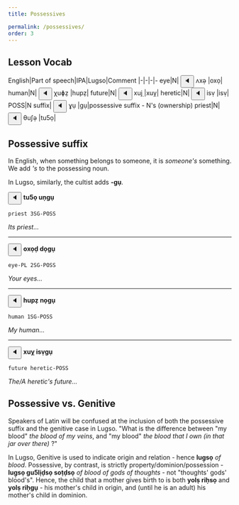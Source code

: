 ```yaml
---
title: Possessives

permalink: /possessives/
order: 3
---
```


## Lesson Vocab

English|Part of speech|IPA|Lugso|Comment
|-|-|-|-
eye|N|<span class='spoken '> <button class='speak' type='button' data-ipa='ʌxə̣'>🔈</button> <span class='ipa'>ʌxə̣</span> </span>|oxọ|
human|N|<span class='spoken '> <button class='speak' type='button' data-ipa='χuɸẓ'>🔈</button> <span class='ipa'>χuɸẓ</span> </span>|hupẓ|
future|N|<span class='spoken '> <button class='speak' type='button' data-ipa='xuj̣'>🔈</button> <span class='ipa'>xuj̣</span> </span>|xuỵ|
heretic|N|<span class='spoken '> <button class='speak' type='button' data-ipa='isṿ'>🔈</button> <span class='ipa'>isṿ</span> </span>|isṿ|
POSS|N suffix|<span class='spoken '> <button class='speak' type='button' data-ipa='ɣụ'>🔈</button> <span class='ipa'>ɣụ</span> </span>|gụ|possessive suffix - N's (ownership)
priest|N|<span class='spoken '> <button class='speak' type='button' data-ipa='θuʃə̣'>🔈</button> <span class='ipa'>θuʃə̣</span> </span>|tu5ọ|

## Possessive suffix

In English, when something belongs to someone, it is _someone's_ something. We add _'s_ to the possessing noun.

In Lugso, similarly, the cultist adds **-gụ**.

<span class='spoken btnOnly'> <button class='speak' type='button' data-ipa='θuʃə̣ uṇɣụ'>🔈</button>  </span> <strong>tu5ọ uṇgụ</strong>

`priest 3SG-POSS`

_Its priest..._

---

<span class='spoken btnOnly'> <button class='speak' type='button' data-ipa='ʌxə̣ð̣ ðʌ̣ɣụ'>🔈</button>  </span> <strong>oxọḍ dọgụ</strong>

`eye-PL 2SG-POSS`

_Your eyes..._

---

<span class='spoken btnOnly'> <button class='speak' type='button' data-ipa='χuɸẓ nʌ̣ɣụ'>🔈</button>  </span> <strong>hupẓ nọgụ</strong>

`human 1SG-POSS`

_My human..._

---

<span class='spoken btnOnly'> <button class='speak' type='button' data-ipa='xuj̣ isṿɣụ'>🔈</button>  </span> <strong>xuỵ isṿgụ</strong>

`future heretic-POSS`

_The/A heretic's future..._

## Possessive vs. Genitive

Speakers of Latin will be confused at the inclusion of both the possessive suffix and the genitive case in Lugso. "What is the difference between "my blood" _the blood of my veins_, and "my blood" _the blood that I own (in that jar over there)_ ?"

In Lugso, Genitive is used to indicate origin and relation - hence **lug̣sọ** _of blood_. Possessive, by contrast, is strictly property/dominion/possession - **lug̣sọ gu5lịḍsọ soṭḍsọ** _of blood of gods of thoughts_ - not "thoughts' gods' blood's". Hence, the child that a mother gives birth to is both **yolṣ riḥsọ** and **yolṣ riḥgụ** - his mother's child in origin, and (until he is an adult) his mother's child in dominion. 